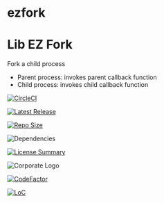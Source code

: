 # ezfork
Lib EZ Fork
==========
Fork a child process
- Parent process: invokes parent callback function
- Child process: invokes child callback function

[![CircleCI](https://img.shields.io/circleci/build/github/InnovAnon-Inc/ezfork?color=%23FF1100&logo=InnovAnon%2C%20Inc.&logoColor=%23FF1133&style=plastic)](https://circleci.com/gh/InnovAnon-Inc/ezfork)

[![Latest Release](https://img.shields.io/github/commits-since/InnovAnon-Inc/ezfork/latest?color=%23FF1100&include_prereleases&logo=InnovAnon%2C%20Inc.&logoColor=%23FF1133&style=plastic)](https://github.com/InnovAnon-Inc/ezfork/releases/latest)

[![Repo Size](https://img.shields.io/github/repo-size/InnovAnon-Inc/ezfork?color=%23FF1100&logo=InnovAnon%2C%20Inc.&logoColor=%23FF1133&style=plastic)](https://github.com/InnovAnon-Inc/ezfork)

![Dependencies](https://img.shields.io/librariesio/github/InnovAnon-Inc/ezfork?color=%23FF1100&style=plastic)

[![License Summary](https://img.shields.io/github/license/InnovAnon-Inc/ezfork?color=%23FF1100&label=Free%20Code%20for%20a%20Free%20World%21&logo=InnovAnon%2C%20Inc.&logoColor=%23FF1133&style=plastic)](https://tldrlegal.com/license/unlicense#summary)

![Corporate Logo](https://i.imgur.com/UD8y4Is.gif)

[![CodeFactor](https://www.codefactor.io/repository/github/InnovAnon-Inc/ezfork/badge)](https://www.codefactor.io/repository/github/InnovAnon-Inc/ezfork)

[![LoC](https://tokei.rs/b1/github/InnovAnon-Inc/ezfork?category=code)](https://github.com/InnovAnon-Inc/ezfork)

